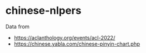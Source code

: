 # chinese-nlpers

Data from 
- https://aclanthology.org/events/acl-2022/
- https://chinese.yabla.com/chinese-pinyin-chart.php 
